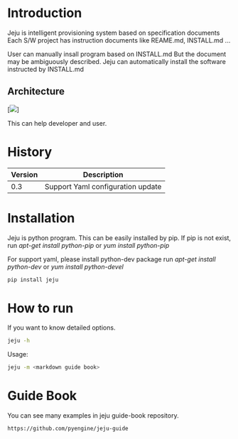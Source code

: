 # Introduction

Jeju is intelligent provisioning system based on specification documents
Each S/W project has instruction documents like REAME.md, INSTALL.md ...

User can manually insall program based on INSTALL.md
But the document may be ambiguously described.
Jeju can automatically install the software instructed by INSTALL.md

## Architecture

[<img src="https://raw.githubusercontent.com/analytaps/jeju/master/examples/jeju_architecture.jpg">]


This can help developer and user.
# History

Version | Description
----    | ----
0.3     | Support Yaml configuration update
  
# Installation
Jeju is python program. This can be easily installed by pip.
If pip is not exist, run *apt-get install python-pip* or *yum install python-pip*

For support yaml, please install python-dev package
run *apt-get install python-dev* or *yum install python-devel*

~~~bash
pip install jeju
~~~

# How to run

If you want to know detailed options.

~~~bash
jeju -h
~~~

Usage:

~~~bash
jeju -m <markdown guide book>
~~~

# Guide Book

You can see many examples in jeju guide-book repository.

~~~text
https://github.com/pyengine/jeju-guide
~~~
